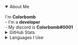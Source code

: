 <details open>
  <summary>About Me</summary>
  <br>
  I'm <b>Colorbomb</b><br>
  - I'm a <b>developer</b><br>
  - My discord is <b>Colorbomb#0001</b><br>
</details>

<details>
  <summary>GitHub Stats</summary>
  <br>
  <img src="https://github-readme-stats.vercel.app/api?username=colorbombdev&show_icons=true"/><br>
  <img src="https://github-readme-stats.vercel.app/api/top-langs/?username=colorbombdev"/>
</details>

<details>
  <summary>Languages I Use</summary>
  <br>
  I use a lot of different languages, but the main ones would be:<br>
  - C#<br>
  - <a href="https://www.cplusplus.com/">C++</a><br>
  - CSS<br>
  - <a href="https://dart.dev/">Dart</a><br>
  - HTML<br>
  - <a href="https://www.java.com/en/">Java</a><br>
  - Javascript<br>
  - <a href="https://nodejs.org/">NodeJS</a><br>
  - <a href="https://www.php.net/">PHP</a><br>
  - <a href="https://www.python.org/">Python</a><br>
  - SQL<br>
</details>
